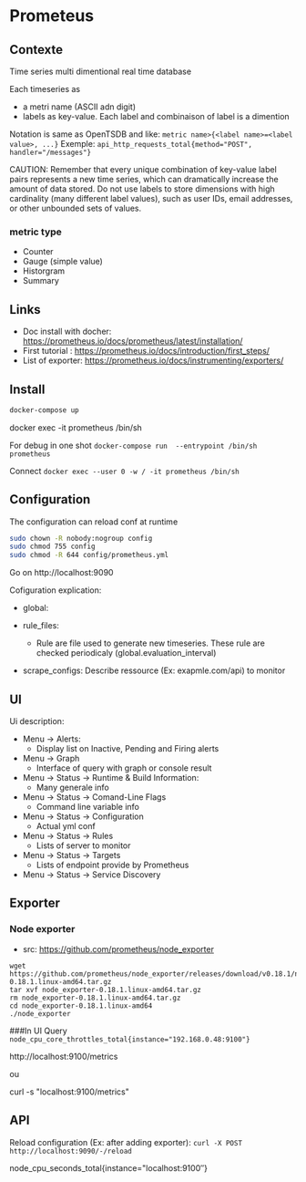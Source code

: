 # Prometeus


## Contexte

Time series multi dimentional real time database

Each timeseries as
- a metri name (ASCII adn digit)
- labels as key-value. Each label and combinaison of label is a dimention

Notation is same as OpenTSDB and like:  ```metric name>{<label name>=<label value>, ...}```
Exemple: ```api_http_requests_total{method="POST", handler="/messages"}```


CAUTION: Remember that every unique combination of key-value label pairs represents a new time series, which can dramatically increase the amount of data stored. Do not use labels to store dimensions with high cardinality (many different label values), such as user IDs, email addresses, or other unbounded sets of values.

### metric type
- Counter
- Gauge (simple value)
- Historgram
- Summary

## Links

- Doc install with docher: https://prometheus.io/docs/prometheus/latest/installation/
- First tutorial : https://prometheus.io/docs/introduction/first_steps/
- List of exporter: https://prometheus.io/docs/instrumenting/exporters/

## Install

```bash
docker-compose up
```

docker exec -it prometheus /bin/sh

For debug in one shot ```docker-compose run  --entrypoint /bin/sh prometheus```

Connect ```docker exec --user 0 -w / -it prometheus /bin/sh```

## Configuration

The configuration can reload conf at runtime


```bash
sudo chown -R nobody:nogroup config
sudo chmod 755 config
sudo chmod -R 644 config/prometheus.yml
```

Go on http://localhost:9090

Cofiguration explication:
- global:
- rule_files:
   - Rule are file used to generate new timeseries. These rule are checked periodicaly (global.evaluation_interval)

- scrape_configs: Describe ressource (Ex: exapmle.com/api) to monitor





## UI

Ui description:
- Menu -> Alerts:
  - Display list on Inactive, Pending and Firing alerts
- Menu -> Graph
  - Interface of query with graph or console result
- Menu -> Status -> Runtime & Build Information:
  - Many generale info
- Menu -> Status -> Comand-Line Flags
  - Command line variable info
- Menu -> Status -> Configuration
  - Actual yml conf
- Menu -> Status -> Rules
  - Lists of server to monitor
- Menu -> Status -> Targets
  - Lists of endpoint provide by Prometheus
- Menu -> Status -> Service Discovery


## Exporter

### Node exporter
- src: https://github.com/prometheus/node_exporter

```
wget https://github.com/prometheus/node_exporter/releases/download/v0.18.1/node_exporter-0.18.1.linux-amd64.tar.gz
tar xvf node_exporter-0.18.1.linux-amd64.tar.gz
rm node_exporter-0.18.1.linux-amd64.tar.gz
cd node_exporter-0.18.1.linux-amd64
./node_exporter
```
###In UI
Query `node_cpu_core_throttles_total{instance="192.168.0.48:9100"}`

http://localhost:9100/metrics

ou

curl -s "localhost:9100/metrics"

## API

Reload configuration (Ex: after adding exporter): ```curl -X POST http://localhost:9090/-/reload```


node_cpu_seconds_total{instance="localhost:9100″}
